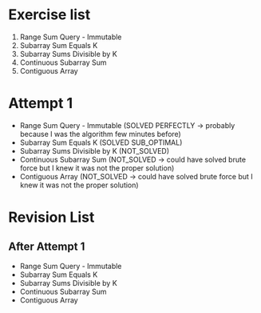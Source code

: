 # Exercise list
1. Range Sum Query - Immutable
2. Subarray Sum Equals K
3. Subarray Sums Divisible by K
4. Continuous Subarray Sum
5. Contiguous Array

# Attempt 1
* Range Sum Query - Immutable (SOLVED PERFECTLY -> probably because I was the algorithm few minutes before)
* Subarray Sum Equals K  (SOLVED SUB_OPTIMAL)
* Subarray Sums Divisible by K (NOT_SOLVED)
* Continuous Subarray Sum (NOT_SOLVED -> could have solved brute force but I knew it was not the proper solution)
* Contiguous Array (NOT_SOLVED -> could have solved brute force but I knew it was not the proper solution)

# Revision List
## After Attempt 1
* Range Sum Query - Immutable
* Subarray Sum Equals K
* Subarray Sums Divisible by K
* Continuous Subarray Sum
* Contiguous Array
